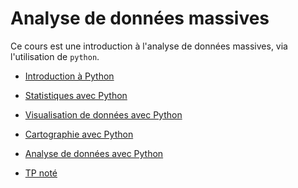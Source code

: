 # Analyse de données massives

Ce cours est une introduction à l'analyse de données massives, via l'utilisation de `python`.

- [Introduction à Python](seance1-intro.html)
- [Statistiques avec Python](seance2-stats.html)

- [Visualisation de données avec Python](seance3-visualisation.html)
- [Cartographie avec Python](seance4-cartographie.html)

- [Analyse de données avec Python](seance5-analyse.html)
- [TP noté]() <!-- tpnote1.ipynb -->

<!--
- [Introduction à MongoDB](https://fxjollois.github.io/cours-2019-2020/m1--add-massives/seance6-slides.html)
    - [Connexion à MongoDB, sous Python](seance6-mongodb.ipynb)
- [TP noté]() <!-- tpnote2.ipynb - - >
- [Données du projet](seance7-donnees-projet.ipynb)
- [Travail à rendre](sujet-projet.ipynb)
	- [Aide avec fichier GeoJSON](donnees-projet-aide.ipynb)

-->